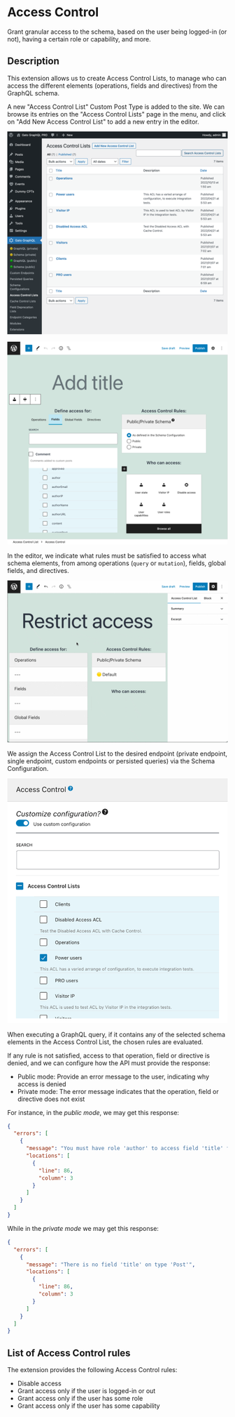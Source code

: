 # Access Control

Grant granular access to the schema, based on the user being logged-in (or not), having a certain role or capability, and more.

## Description

This extension allows us to create Access Control Lists, to manage who can access the different elements (operations, fields and directives) from the GraphQL schema.

A new "Access Control List" Custom Post Type is added to the site. We can browse its entries on the "Access Control Lists" page in the menu, and click on "Add New Access Control List" to add a new entry in the editor.

<div class="img-width-1024" markdown=1>

![Access Control Lists](../../images/access-control-lists.png "Access Control Lists")

</div>

<div class="img-width-1024" markdown=1>

![Access Control List editor](../../images/access-control-list.png "Access Control List editor")

</div>

In the editor, we indicate what rules must be satisfied to access what schema elements, from among operations (`query` or `mutation`), fields, global fields, and directives.

<div class="img-width-1024" markdown=1>

![Creating an Access Control List](../../images/access-control.gif "Creating an Access Control List")

</div>

We assign the Access Control List to the desired endpoint (private endpoint, single endpoint, custom endpoints or persisted queries) via the Schema Configuration.

<div class="img-width-610" markdown=1>

![Selecting an Access Control List in the Schema Configuration](../../images/schema-config-access-control-lists.png "Selecting an Access Control List in the Schema Configuration")

</div>

When executing a GraphQL query, if it contains any of the selected schema elements in the Access Control List, the chosen rules are evaluated.

If any rule is not satisfied, access to that operation, field or directive is denied, and we can configure how the API must provide the response:

- Public mode: Provide an error message to the user, indicating why access is denied
- Private mode: The error message indicates that the operation, field or directive does not exist

For instance, in the _public mode_, we may get this response:

```json
{
  "errors": [
    {
      "message": "You must have role 'author' to access field 'title' for type 'Post'",
      "locations": [
        {
          "line": 86,
          "column": 3
        }
      ]
    }
  ]
}
```

While in the _private mode_ we may get this response:

```json
{
  "errors": [
    {
      "message": "There is no field 'title' on type 'Post'",
      "locations": [
        {
          "line": 86,
          "column": 3
        }
      ]
    }
  ]
}
```

## List of Access Control rules

The extension provides the following Access Control rules:

- Disable access
- Grant access only if the user is logged-in or out
- Grant access only if the user has some role
- Grant access only if the user has some capability

<!-- ## Bundles including extension

- [“All Extensions” Bundle](../../../../../bundle-extensions/all-feature-bundled-extensions/docs/modules/all-feature-bundled-extensions/en.md)
- [“Caching” Bundle](../../../../../bundle-extensions/caching/docs/modules/caching/en.md)
- [“Multiple Query Execution” Bundle](../../../../../bundle-extensions/multiple-query-execution/docs/modules/multiple-query-execution/en.md) -->
